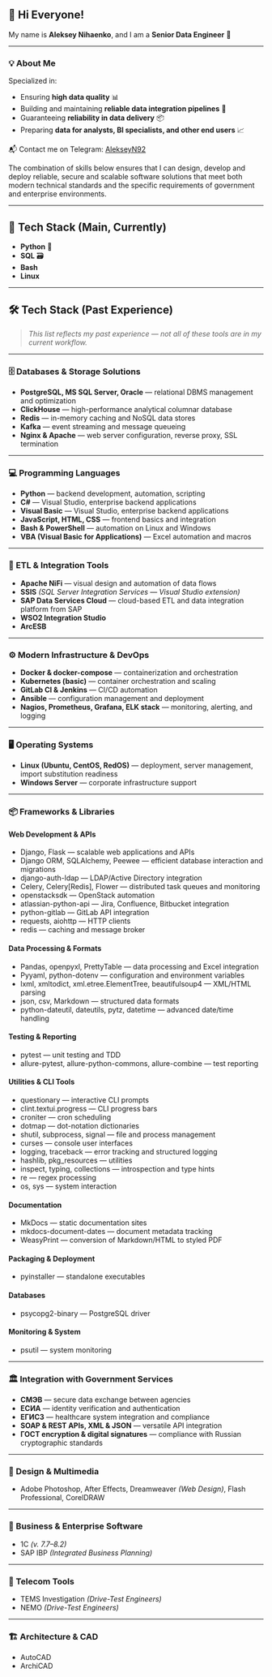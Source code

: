 ## 👋 Hi Everyone!

My name is **Aleksey Nihaenko**, and I am a **Senior Data Engineer** 💼

---

### 💡 About Me
Specialized in:
- Ensuring **high data quality** 📊
- Building and maintaining **reliable data integration pipelines** 🔗
- Guaranteeing **reliability in data delivery** 📦
- Preparing **data for analysts, BI specialists, and other end users** 📈

📬 Contact me on Telegram: [AlekseyN92](https://t.me/AlekseyN92)

The combination of skills below ensures that I can design, develop and deploy reliable, secure and scalable software solutions that meet both modern technical standards and the specific requirements of government and enterprise environments.

---

## 🚀 Tech Stack (Main, Currently)
- **Python** 🐍
- **SQL** 🗃️
- **Bash**
- **Linux**

---

## 🛠 Tech Stack (Past Experience)
> *This list reflects my past experience — not all of these tools are in my current workflow.*

---

### 🗄 Databases & Storage Solutions
- **PostgreSQL, MS SQL Server, Oracle** — relational DBMS management and optimization
- **ClickHouse** — high-performance analytical columnar database
- **Redis** — in-memory caching and NoSQL data stores
- **Kafka** — event streaming and message queueing
- **Nginx & Apache** — web server configuration, reverse proxy, SSL termination

---

### 💻 Programming Languages
- **Python** — backend development, automation, scripting
- **C#** — Visual Studio, enterprise backend applications
- **Visual Basic** — Visual Studio, enterprise backend applications
- **JavaScript, HTML, CSS** — frontend basics and integration
- **Bash & PowerShell** — automation on Linux and Windows
- **VBA (Visual Basic for Applications)** — Excel automation and macros

---

### 🔄 ETL & Integration Tools
- **Apache NiFi** — visual design and automation of data flows
- **SSIS** *(SQL Server Integration Services — Visual Studio extension)*
- **SAP Data Services Cloud** — cloud-based ETL and data integration platform from SAP
- **WSO2 Integration Studio**
- **ArcESB**

---

### ⚙ Modern Infrastructure & DevOps
- **Docker & docker-compose** — containerization and orchestration
- **Kubernetes (basic)** — container orchestration and scaling
- **GitLab CI & Jenkins** — CI/CD automation
- **Ansible** — configuration management and deployment
- **Nagios, Prometheus, Grafana, ELK stack** — monitoring, alerting, and logging

---

### 🖥 Operating Systems
- **Linux (Ubuntu, CentOS, RedOS)** — deployment, server management, import substitution readiness
- **Windows Server** — corporate infrastructure support

---

### 📦 Frameworks & Libraries

#### **Web Development & APIs**
- Django, Flask — scalable web applications and APIs
- Django ORM, SQLAlchemy, Peewee — efficient database interaction and migrations
- django-auth-ldap — LDAP/Active Directory integration
- Celery, Celery[Redis], Flower — distributed task queues and monitoring
- openstacksdk — OpenStack automation
- atlassian-python-api — Jira, Confluence, Bitbucket integration
- python-gitlab — GitLab API integration
- requests, aiohttp — HTTP clients
- redis — caching and message broker

#### **Data Processing & Formats**
- Pandas, openpyxl, PrettyTable — data processing and Excel integration
- Pyyaml, python-dotenv — configuration and environment variables
- lxml, xmltodict, xml.etree.ElementTree, beautifulsoup4 — XML/HTML parsing
- json, csv, Markdown — structured data formats
- python-dateutil, dateutils, pytz, datetime — advanced date/time handling

#### **Testing & Reporting**
- pytest — unit testing and TDD
- allure-pytest, allure-python-commons, allure-combine — test reporting

#### **Utilities & CLI Tools**
- questionary — interactive CLI prompts
- clint.textui.progress — CLI progress bars
- croniter — cron scheduling
- dotmap — dot-notation dictionaries
- shutil, subprocess, signal — file and process management
- curses — console user interfaces
- logging, traceback — error tracking and structured logging
- hashlib, pkg_resources — utilities
- inspect, typing, collections — introspection and type hints
- re — regex processing
- os, sys — system interaction

#### **Documentation**
- MkDocs — static documentation sites
- mkdocs-document-dates — document metadata tracking
- WeasyPrint — conversion of Markdown/HTML to styled PDF

#### **Packaging & Deployment**
- pyinstaller — standalone executables

#### **Databases**
- psycopg2-binary — PostgreSQL driver

#### **Monitoring & System**
- psutil — system monitoring

---

### 🏛 Integration with Government Services
- **СМЭВ** — secure data exchange between agencies
- **ЕСИА** — identity verification and authentication
- **ЕГИСЗ** — healthcare system integration and compliance
- **SOAP & REST APIs, XML & JSON** — versatile API integration
- **ГОСТ encryption & digital signatures** — compliance with Russian cryptographic standards

---

### 🎨 Design & Multimedia
- Adobe Photoshop, After Effects, Dreamweaver *(Web Design)*, Flash Professional, CorelDRAW

---

### 🏢 Business & Enterprise Software
- 1C *(v. 7.7–8.2)*
- SAP IBP *(Integrated Business Planning)*

---

### 📡 Telecom Tools
- TEMS Investigation *(Drive-Test Engineers)*
- NEMO *(Drive-Test Engineers)*

---

### 🏗 Architecture & CAD
- AutoCAD
- ArchiCAD
